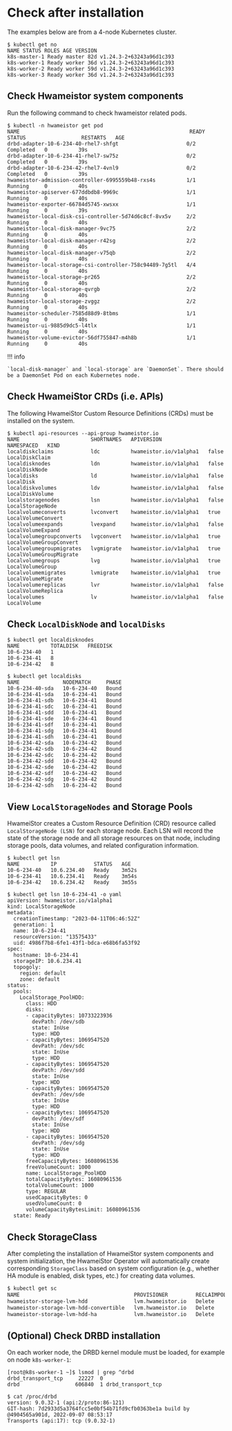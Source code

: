 # Check after installation

The examples below are from a 4-node Kubernetes cluster.

```console
$ kubectl get no
NAME STATUS ROLES AGE VERSION
k8s-master-1 Ready master 82d v1.24.3-2+63243a96d1c393
k8s-worker-1 Ready worker 36d v1.24.3-2+63243a96d1c393
k8s-worker-2 Ready worker 59d v1.24.3-2+63243a96d1c393
k8s-worker-3 Ready worker 36d v1.24.3-2+63243a96d1c393
```

## Check Hwameistor system components

Run the following command to check hwameistor related pods.

```console
$ kubectl -n hwameistor get pod
NAME                                                       READY   STATUS                  RESTARTS   AGE
drbd-adapter-10-6-234-40-rhel7-shfgt                      0/2     Completed   0          39s
drbd-adapter-10-6-234-41-rhel7-sw75z                      0/2     Completed   0          39s
drbd-adapter-10-6-234-42-rhel7-4vnl9                      0/2     Completed   0          39s
hwameistor-admission-controller-6995559b48-rxs4s          1/1     Running     0          40s
hwameistor-apiserver-677ddbdb8-9969c                      1/1     Running     0          40s
hwameistor-exporter-66784d5745-xwsxx                      1/1     Running     0          39s
hwameistor-local-disk-csi-controller-5d74d6c8cf-8vx5v     2/2     Running     0          40s
hwameistor-local-disk-manager-9vc75                       2/2     Running     0          40s
hwameistor-local-disk-manager-r42sg                       2/2     Running     0          40s
hwameistor-local-disk-manager-v75qb                       2/2     Running     0          40s
hwameistor-local-storage-csi-controller-758c94489-7g5tl   4/4     Running     0          40s
hwameistor-local-storage-pr265                            2/2     Running     0          40s
hwameistor-local-storage-qvrgb                            2/2     Running     0          40s
hwameistor-local-storage-zvggz                            2/2     Running     0          40s
hwameistor-scheduler-7585d88d9-8tbms                      1/1     Running     0          40s
hwameistor-ui-9885d9dc5-l4tlx                             1/1     Running     0          40s
hwameistor-volume-evictor-56df755847-m4h8b                1/1     Running     0          40s
```

!!! info

    `local-disk-manager` and `local-storage` are `DaemonSet`. There should be a DaemonSet Pod on each Kubernetes node.

## Check HwameiStor CRDs (i.e. APIs)

The following HwameiStor Custom Resource Definitions (CRDs) must be installed on the system.

```console
$ kubectl api-resources --api-group hwameistor.io
NAME                       SHORTNAMES   APIVERSION               NAMESPACED   KIND
localdiskclaims            ldc          hwameistor.io/v1alpha1   false        LocalDiskClaim
localdisknodes             ldn          hwameistor.io/v1alpha1   false        LocalDiskNode
localdisks                 ld           hwameistor.io/v1alpha1   false        LocalDisk
localdiskvolumes           ldv          hwameistor.io/v1alpha1   false        LocalDiskVolume
localstoragenodes          lsn          hwameistor.io/v1alpha1   false        LocalStorageNode
localvolumeconverts        lvconvert    hwameistor.io/v1alpha1   true         LocalVolumeConvert
localvolumeexpands         lvexpand     hwameistor.io/v1alpha1   false        LocalVolumeExpand
localvolumegroupconverts   lvgconvert   hwameistor.io/v1alpha1   true         LocalVolumeGroupConvert
localvolumegroupmigrates   lvgmigrate   hwameistor.io/v1alpha1   true         LocalVolumeGroupMigrate
localvolumegroups          lvg          hwameistor.io/v1alpha1   true         LocalVolumeGroup
localvolumemigrates        lvmigrate    hwameistor.io/v1alpha1   true         LocalVolumeMigrate
localvolumereplicas        lvr          hwameistor.io/v1alpha1   false        LocalVolumeReplica
localvolumes               lv           hwameistor.io/v1alpha1   false        LocalVolume
```

## Check `LocalDiskNode` and `localDisks`

```console
$ kubectl get localdisknodes
NAME          TOTALDISK   FREEDISK
10-6-234-40   1
10-6-234-41   8
10-6-234-42   8

$ kubectl get localdisks
NAME              NODEMATCH     PHASE
10-6-234-40-sda   10-6-234-40   Bound
10-6-234-41-sda   10-6-234-41   Bound
10-6-234-41-sdb   10-6-234-41   Bound
10-6-234-41-sdc   10-6-234-41   Bound
10-6-234-41-sdd   10-6-234-41   Bound
10-6-234-41-sde   10-6-234-41   Bound
10-6-234-41-sdf   10-6-234-41   Bound
10-6-234-41-sdg   10-6-234-41   Bound
10-6-234-41-sdh   10-6-234-41   Bound
10-6-234-42-sda   10-6-234-42   Bound
10-6-234-42-sdb   10-6-234-42   Bound
10-6-234-42-sdc   10-6-234-42   Bound
10-6-234-42-sdd   10-6-234-42   Bound
10-6-234-42-sde   10-6-234-42   Bound
10-6-234-42-sdf   10-6-234-42   Bound
10-6-234-42-sdg   10-6-234-42   Bound
10-6-234-42-sdh   10-6-234-42   Bound
```

## View `LocalStorageNodes` and Storage Pools

HwameiStor creates a Custom Resource Definition (CRD) resource called `LocalStorageNode (LSN)`
for each storage node. Each LSN will record the state of the storage node and all storage resources
on that node, including storage pools, data volumes, and related configuration information.

```console
$ kubectl get lsn
NAME          IP            STATUS   AGE
10-6-234-40   10.6.234.40   Ready    3m52s
10-6-234-41   10.6.234.41   Ready    3m54s
10-6-234-42   10.6.234.42   Ready    3m55s

$ kubectl get lsn 10-6-234-41 -o yaml
apiVersion: hwameistor.io/v1alpha1
kind: LocalStorageNode
metadata:
  creationTimestamp: "2023-04-11T06:46:52Z"
  generation: 1
  name: 10-6-234-41
  resourceVersion: "13575433"
  uid: 4986f7b8-6fe1-43f1-bdca-e68b6fa53f92
spec:
  hostname: 10-6-234-41
  storageIP: 10.6.234.41
  topogoly:
    region: default
    zone: default
status:
  pools:
    LocalStorage_PoolHDD:
      class: HDD
      disks:
      - capacityBytes: 10733223936
        devPath: /dev/sdb
        state: InUse
        type: HDD
      - capacityBytes: 1069547520
        devPath: /dev/sdc
        state: InUse
        type: HDD
      - capacityBytes: 1069547520
        devPath: /dev/sdd
        state: InUse
        type: HDD
      - capacityBytes: 1069547520
        devPath: /dev/sde
        state: InUse
        type: HDD
      - capacityBytes: 1069547520
        devPath: /dev/sdf
        state: InUse
        type: HDD
      - capacityBytes: 1069547520
        devPath: /dev/sdg
        state: InUse
        type: HDD
      freeCapacityBytes: 16080961536
      freeVolumeCount: 1000
      name: LocalStorage_PoolHDD
      totalCapacityBytes: 16080961536
      totalVolumeCount: 1000
      type: REGULAR
      usedCapacityBytes: 0
      usedVolumeCount: 0
      volumeCapacityBytesLimit: 16080961536
  state: Ready
```

## Check StorageClass

After completing the installation of HwameiStor system components and system initialization,
the HwameiStor Operator will automatically create corresponding `StorageClass` based on system
configuration (e.g., whether HA module is enabled, disk types, etc.) for creating data volumes.

```sh
$ kubectl get sc
NAME                                     PROVISIONER         RECLAIMPOLICY   VOLUMEBINDINGMODE      ALLOWVOLUMEEXPANSION   AGE
hwameistor-storage-lvm-hdd               lvm.hwameistor.io   Delete          WaitForFirstConsumer   false                  23h
hwameistor-storage-lvm-hdd-convertible   lvm.hwameistor.io   Delete          WaitForFirstConsumer   false                  23h
hwameistor-storage-lvm-hdd-ha            lvm.hwameistor.io   Delete          WaitForFirstConsumer   false                  23h
```

## (Optional) Check DRBD installation

On each worker node, the DRBD kernel module must be loaded, for example on node `k8s-worker-1`:

```console
[root@k8s-worker-1 ~]$ lsmod | grep ^drbd
drbd_transport_tcp     22227  0
drbd                  606840  1 drbd_transport_tcp

$ cat /proc/drbd
version: 9.0.32-1 (api:2/proto:86-121)
GIT-hash: 7d2933d5a3764fcc5e0bf54b71fd9cfb0363be1a build by @4904565a901d, 2022-09-07 08:53:17
Transports (api:17): tcp (9.0.32-1)
```
